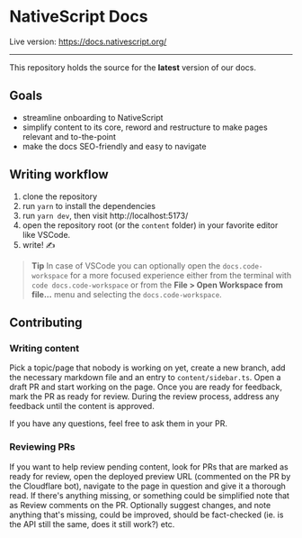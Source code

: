 # NativeScript Docs

Live version: https://docs.nativescript.org/

---

This repository holds the source for the **latest** version of our docs.

## Goals

- streamline onboarding to NativeScript
- simplify content to its core, reword and restructure to make pages relevant and to-the-point
- make the docs SEO-friendly and easy to navigate

## Writing workflow

1. clone the repository
2. run `yarn` to install the dependencies
3. run `yarn dev`, then visit http://localhost:5173/
4. open the repository root (or the `content` folder) in your favorite editor like VSCode.
5. write! ✍️

> **Tip** In case of VSCode you can optionally open the `docs.code-workspace` for a more focused experience either from the terminal with `code docs.code-workspace` or from the **File > Open Workspace from file...** menu and selecting the `docs.code-workspace`.

## Contributing

### Writing content

Pick a topic/page that nobody is working on yet, create a new branch, add the necessary markdown file and an entry to `content/sidebar.ts`.
Open a draft PR and start working on the page. Once you are ready for feedback, mark the PR as ready for review. During the review process, address any feedback until the content is approved.

If you have any questions, feel free to ask them in your PR.

### Reviewing PRs

If you want to help review pending content, look for PRs that are marked as ready for review, open the deployed preview URL (commented on the PR by the Cloudflare bot), navigate to the page in question and give it a thorough read. If there's anything missing, or something could be simplified note that as Review comments on the PR. Optionally suggest changes, and note anything that's missing, could be improved, should be fact-checked (ie. is the API still the same, does it still work?) etc.

